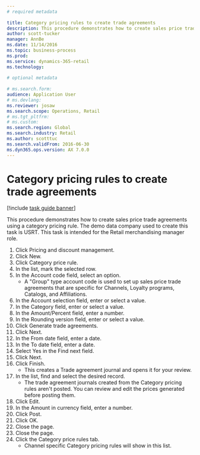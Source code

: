 ```yaml
--- 
# required metadata 
 
title: Category pricing rules to create trade agreements
description: This procedure demonstrates how to create sales price trade agreements using a category pricing rule. 
author: scott-tucker
manager: AnnBe 
ms.date: 11/14/2016
ms.topic: business-process 
ms.prod:  
ms.service: dynamics-365-retail 
ms.technology:  
 
# optional metadata 
 
# ms.search.form:   
audience: Application User 
# ms.devlang:  
ms.reviewer: josaw
ms.search.scope: Operations, Retail 
# ms.tgt_pltfrm:  
# ms.custom:  
ms.search.region: Global
ms.search.industry: Retail
ms.author: scotttuc
ms.search.validFrom: 2016-06-30 
ms.dyn365.ops.version: AX 7.0.0 
---
```

# Category pricing rules to create trade agreements

[!include [task guide banner](../includes/task-guide-banner.md)]

This procedure demonstrates how to create sales price trade agreements using a category pricing rule. The demo data company used to create this task is USRT. This task is intended for the Retail merchandising manager role.

1. Click Pricing and discount management.
2. Click New.
3. Click Category price rule.
4. In the list, mark the selected row.
5. In the Account code field, select an option.
    * A "Group" type account code is used to set up sales price trade agreements that are specific for Channels, Loyalty programs, Catalogs, and Affiliations.  
6. In the Account selection field, enter or select a value.
7. In the Category field, enter or select a value.
8. In the Amount/Percent field, enter a number.
9. In the Rounding version field, enter or select a value.
10. Click Generate trade agreements.
11. Click Next.
12. In the From date field, enter a date.
13. In the To date field, enter a date.
14. Select Yes in the Find next field.
15. Click Next.
16. Click Finish.
    * This creates a Trade agreement journal and opens it for your review.  
17. In the list, find and select the desired record.
    * The trade agreement journals created from the Category pricing rules aren't posted. You can  review and edit the prices generated before posting them.  
18. Click Edit.
19. In the Amount in currency field, enter a number.
20. Click Post.
21. Click OK.
22. Close the page.
23. Close the page.
24. Click the Category price rules tab.
    * Channel specific Category pricing rules will show in this list.  

